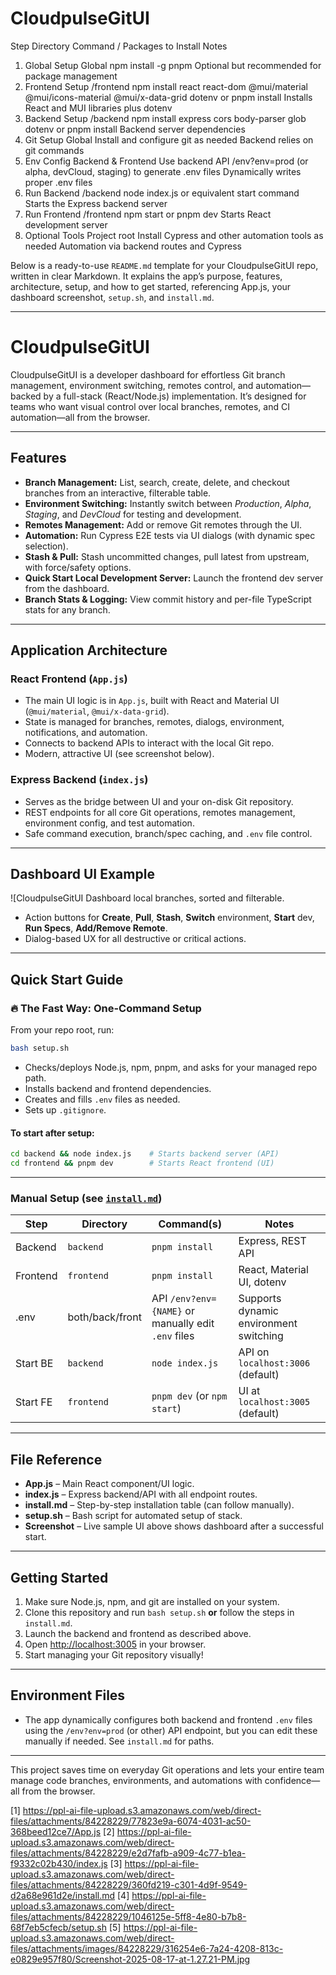 # CloudpulseGitUI

Step	Directory	Command / Packages to Install	Notes
1. Global Setup	Global	npm install -g pnpm	Optional but recommended for package management
2. Frontend Setup	/frontend	npm install react react-dom @mui/material @mui/icons-material @mui/x-data-grid dotenv
or
pnpm install	Installs React and MUI libraries plus dotenv
3. Backend Setup	/backend	npm install express cors body-parser glob dotenv
or
pnpm install	Backend server dependencies
4. Git Setup	Global	Install and configure git as needed	Backend relies on git commands
5. Env Config	Backend & Frontend	Use backend API /env?env=prod (or alpha, devCloud, staging) to generate .env files	Dynamically writes proper .env files
6. Run Backend	/backend	node index.js or equivalent start command	Starts the Express backend server
7. Run Frontend	/frontend	npm start or pnpm dev	Starts React development server
8. Optional Tools	Project root	Install Cypress and other automation tools as needed	Automation via backend routes and Cypress


Below is a ready-to-use `README.md` template for your CloudpulseGitUI repo, written in clear Markdown. It explains the app’s purpose, features, architecture, setup, and how to get started, referencing App.js, your dashboard screenshot, `setup.sh`, and `install.md`.

***

# CloudpulseGitUI

CloudpulseGitUI is a developer dashboard for effortless Git branch management, environment switching, remotes control, and automation—backed by a full-stack (React/Node.js) implementation. It’s designed for teams who want visual control over local branches, remotes, and CI automation—all from the browser.

***

## Features

- **Branch Management:** List, search, create, delete, and checkout branches from an interactive, filterable table.
- **Environment Switching:** Instantly switch between _Production_, _Alpha_, _Staging_, and _DevCloud_ for testing and development.
- **Remotes Management:** Add or remove Git remotes through the UI.
- **Automation:** Run Cypress E2E tests via UI dialogs (with dynamic spec selection).
- **Stash & Pull:** Stash uncommitted changes, pull latest from upstream, with force/safety options.
- **Quick Start Local Development Server:** Launch the frontend dev server from the dashboard.
- **Branch Stats & Logging:** View commit history and per-file TypeScript stats for any branch.

***

## Application Architecture

### React Frontend (`App.js`)
- The main UI logic is in `App.js`, built with React and Material UI (`@mui/material`, `@mui/x-data-grid`).
- State is managed for branches, remotes, dialogs, environment, notifications, and automation.
- Connects to backend APIs to interact with the local Git repo.
- Modern, attractive UI (see screenshot below).

### Express Backend (`index.js`)
- Serves as the bridge between UI and your on-disk Git repository.
- REST endpoints for all core Git operations, remotes management, environment config, and test automation.
- Safe command execution, branch/spec caching, and `.env` file control.

***

## Dashboard UI Example

![CloudpulseGitUI Dashboard local branches, sorted and filterable.
- Action buttons for **Create**, **Pull**, **Stash**, **Switch** environment, **Start** dev, **Run Specs**, **Add/Remove Remote**.
- Dialog-based UX for all destructive or critical actions.

***

## Quick Start Guide

### 🔥 The Fast Way: One-Command Setup

From your repo root, run:

```bash
bash setup.sh
```

- Checks/deploys Node.js, npm, pnpm, and asks for your managed repo path.
- Installs backend and frontend dependencies.
- Creates and fills `.env` files as needed.
- Sets up `.gitignore`.

#### To start after setup:
```bash
cd backend && node index.js    # Starts backend server (API)
cd frontend && pnpm dev        # Starts React frontend (UI)
```

***

### Manual Setup (see [`install.md`](./install.md))

| Step      | Directory          | Command(s)                                                                | Notes                                       |
|-----------|--------------------|---------------------------------------------------------------------------|---------------------------------------------|
| Backend   | `backend`          | `pnpm install`                                                            | Express, REST API                           |
| Frontend  | `frontend`         | `pnpm install`                                                            | React, Material UI, dotenv                  |
| .env      | both/back/front    | API `/env?env={NAME}` or manually edit `.env` files                       | Supports dynamic environment switching      |
| Start BE  | `backend`          | `node index.js`                                                           | API on `localhost:3006` (default)           |
| Start FE  | `frontend`         | `pnpm dev` (or `npm start`)                                               | UI at `localhost:3005` (default)            |

***

## File Reference

- **App.js** – Main React component/UI logic.
- **index.js** – Express backend/API with all endpoint routes.
- **install.md** – Step-by-step installation table (can follow manually).
- **setup.sh** – Bash script for automated setup of stack.
- **Screenshot** – Live sample UI above shows dashboard after a successful start.

***

## Getting Started

1. Make sure Node.js, npm, and git are installed on your system.
2. Clone this repository and run `bash setup.sh` **or** follow the steps in `install.md`.
3. Launch the backend and frontend as described above.
4. Open [http://localhost:3005](http://localhost:3005) in your browser.
5. Start managing your Git repository visually!

***

## Environment Files

- The app dynamically configures both backend and frontend `.env` files using the `/env?env=prod` (or other) API endpoint, but you can edit these manually if needed. See `install.md` for paths.

***

This project saves time on everyday Git operations and lets your entire team manage code branches, environments, and automations with confidence—all from the browser.

[1] https://ppl-ai-file-upload.s3.amazonaws.com/web/direct-files/attachments/84228229/77823e9a-6074-4031-ac50-368beed12ce7/App.js
[2] https://ppl-ai-file-upload.s3.amazonaws.com/web/direct-files/attachments/84228229/e2d7fafb-a909-4c77-b1ea-f9332c02b430/index.js
[3] https://ppl-ai-file-upload.s3.amazonaws.com/web/direct-files/attachments/84228229/360fd219-c301-4d9f-9549-d2a68e961d2e/install.md
[4] https://ppl-ai-file-upload.s3.amazonaws.com/web/direct-files/attachments/84228229/1046125e-5ff8-4e80-b7b8-68f7eb5cfecb/setup.sh
[5] https://ppl-ai-file-upload.s3.amazonaws.com/web/direct-files/attachments/images/84228229/316254e6-7a24-4208-813c-e0829e957f80/Screenshot-2025-08-17-at-1.27.21-PM.jpg
